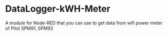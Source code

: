 # DataLogger-kWH-Meter
A module for Node-RED that you can use to get data from wifi power meter of Pilot SPM91, SPM93
